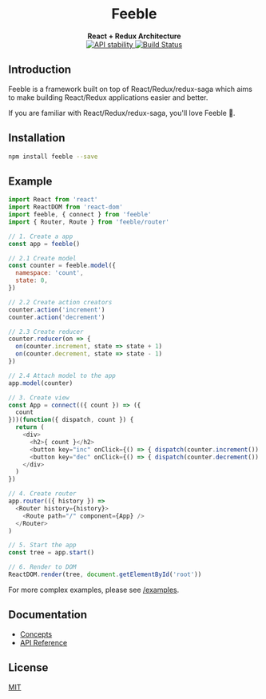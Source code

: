 <h1 align="center">Feeble</h1>

<div align="center">
  <strong>React + Redux Architecture</strong>
</div>

<div align="center">
  <!-- Stability -->
  <a href="https://nodejs.org/api/documentation.html#documentation_stability_index">
  <img src="https://img.shields.io/badge/stability-experimental-orange.svg?style=flat-square"
    alt="API stability" />
  </a>

  <!-- Build Status -->
  <a href="https://travis-ci.org/tianche/feeble">
    <img src="https://img.shields.io/travis/tianche/feeble/master.svg?style=flat-square"
      alt="Build Status" />
  </a>
</div>


## Introduction

Feeble is a framework built on top of React/Redux/redux-saga which aims to make building React/Redux applications easier and better.

If you are familiar with React/Redux/redux-saga, you'll love Feeble :see_no_evil:.

## Installation

```bash
npm install feeble --save
```

## Example

```javascript
import React from 'react'
import ReactDOM from 'react-dom'
import feeble, { connect } from 'feeble'
import { Router, Route } from 'feeble/router'

// 1. Create a app
const app = feeble()

// 2.1 Create model
const counter = feeble.model({
  namespace: 'count',
  state: 0,
})

// 2.2 Create action creators
counter.action('increment')
counter.action('decrement')

// 2.3 Create reducer
counter.reducer(on => {
  on(counter.increment, state => state + 1)
  on(counter.decrement, state => state - 1)
})

// 2.4 Attach model to the app
app.model(counter)

// 3. Create view
const App = connect(({ count }) => ({
  count
}))(function({ dispatch, count }) {
  return (
    <div>
      <h2>{ count }</h2>
      <button key="inc" onClick={() => { dispatch(counter.increment()) }}>+</button>
      <button key="dec" onClick={() => { dispatch(counter.decrement()) }}>-</button>
    </div>
  )
})

// 4. Create router
app.router(({ history }) =>
  <Router history={history}>
    <Route path="/" component={App} />
  </Router>
)

// 5. Start the app
const tree = app.start()

// 6. Render to DOM
ReactDOM.render(tree, document.getElementById('root'))
```

For more complex examples, please see [/examples](/examples).

## Documentation

* [Concepts](/docs/Concepts.md)
* [API Reference](/docs/API.md)

## License

[MIT](https://tldrlegal.com/license/mit-license)
